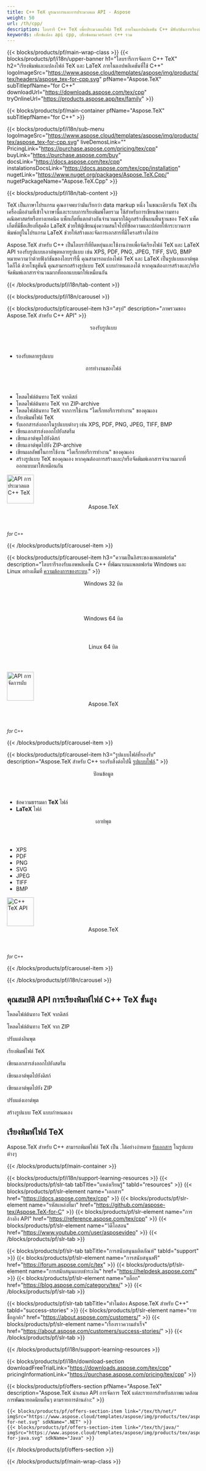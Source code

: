 ```yaml
---
title: C++ TeX บูรณาการและการประมวลผล API - Aspose 
weight: 50
url: /th/cpp/ 
description: ไลบรารี C++ TeX เพื่อประมวลผลไฟล์ TeX ภายในแอปพลิเคชัน C++ มีฟังก์ชันการเรียงพิมพ์พร้อมกับการแปลง TeX เป็น PDf, SVG, XPS และรูปแบบอื่นๆ
keywords: เท็กซ์แปลง api cpp, เท็กซ์คอนเวอร์เตอร์ c++ รวม
---
```


{{< blocks/products/pf/main-wrap-class >}}
{{< blocks/products/pf/i18n/upper-banner h1="ไลบรารีการจัดการ C++ TeX" h2="เรียงพิมพ์และแปลงไฟล์ TeX และ LaTeX ภายในแอปพลิเคชันที่ใช้ C++" logoImageSrc="https://www.aspose.cloud/templates/aspose/img/products/tex/headers/aspose_tex-for-cpp.svg" pfName="Aspose.TeX" subTitlepfName="for C++" downloadUrl="https://downloads.aspose.com/tex/cpp" tryOnlineUrl="https://products.aspose.app/tex/family" >}}

{{< blocks/products/pf/main-container pfName="Aspose.TeX" subTitlepfName="for C++" >}}

{{< blocks/products/pf/i18n/sub-menu logoImageSrc="https://www.aspose.cloud/templates/aspose/img/products/tex/aspose_tex-for-cpp.svg" liveDemosLink="" PricingLink="https://purchase.aspose.com/pricing/tex/cpp" buyLink="https://purchase.aspose.com/buy" docsLink="https://docs.aspose.com/tex/cpp" instalationsDocsLink="https://docs.aspose.com/tex/cpp/installation" nugetLink="https://www.nuget.org/packages/Aspose.TeX.Cpp/" nugetPackageName="Aspose.TeX.Cpp" >}}

{{< blocks/products/pf/i18n/tab-content >}}
<p>
TeX เป็นภาษาโปรแกรม คุณอาจพบว่ามันเรียกว่า data markup หนึ่ง ในขณะเดียวกัน TeX เป็นเครื่องมือล่ามที่เข้าใจภาษานี้และระบบการเรียงพิมพ์โดยรวม
ใช้สำหรับการเขียนข้อความทางคณิตศาสตร์หรือทางเทคนิค แพ็กเก็ตที่แตกต่างกันจำนวนมากได้ถูกสร้างขึ้นบนพื้นฐานของ ΤeΧ แพ็คเก็ตที่มีชื่อเสียงที่สุดคือ LaTeX ช่วยให้ผู้เขียนมุ่งความสนใจไปที่ข้อความและปล่อยให้กระบวนการพิมพ์อยู่ในโปรแกรม LaTeX ช่วยให้สร้างและจัดการเอกสารที่มีโครงสร้างได้ง่าย
</p>
<p>
Aspose.TeX สำหรับ C++ เป็นไลบรารีที่ยืดหยุ่นและใช้งานง่ายเพื่อจัดเรียงไฟล์ TeX และ LaTeX API รองรับรูปแบบเอาต์พุตหลายรูปแบบ เช่น XPS, PDF, PNG, JPEG, TIFF, SVG, BMP หมายความว่าด้วยฟังก์ชันของไลบรารีนี้ คุณสามารถแปลงไฟล์ TeX และ LaTeX เป็นรูปแบบเอาต์พุตใดก็ได้ ด้วยโซลูชันนี้ คุณสามารถสร้างรูปแบบ TeX แบบกำหนดเองได้ หากคุณต้องการสร้างและ/หรือจัดพิมพ์เอกสารจำนวนมากที่ออกแบบมาให้เหมือนกัน 
</p>

{{< /blocks/products/pf/i18n/tab-content >}}

<!--Diagrams Start-->
{{< blocks/products/pf/i18n/carousel >}}

{{< blocks/products/pf/carousel-item h3="สรุป" description="ภาพรวมของ Aspose.TeX สำหรับ C++ API" >}}
<div class="diagram1 d1-cplus">
 <div class="d1-row">
  <div class="d1-col d1-left">
   <header>
    <i class="fa fa-bars">
    </i>
    รองรับรูปแบบ
   </header>
   <ul>
    <li>
     รองรับหลายรูปแบบ
    </li>
   </ul>
  </div>
  <!--/left-->
  <div class="d1-col d1-right">
   <header>
    <i class="fa fa-cogs">
    </i>
    การทำงานของไฟล์
   </header>
   <ul>
    <li>
     โหลดไฟล์ต้นทาง TeX จากดิสก์
    </li>
    <li>
     โหลดไฟล์ต้นทาง TeX จาก ZIP-archive
    </li>
    <li>
     โหลดไฟล์ต้นทาง TeX จากการใช้งาน "ไดเร็กทอรีการทำงาน" ของคุณเอง
    </li>
    <li>
     เรียงพิมพ์ไฟล์ TeX
    </li>
    <li>
     รับเอกสารส่งออกในรูปแบบต่างๆ เช่น XPS, PDF, PNG, JPEG, TIFF, BMP
    </li>
    <li>
     เขียนเอกสารส่งออกไปยังสตรีม
    </li>
    <li>
     เขียนเอาต์พุตไปยังดิสก์
    </li>
    <li>
     เขียนเอาต์พุตไปยัง ZIP-archive
    </li>
    <li>
     เขียนผลลัพธ์ในการใช้งาน "ไดเร็กทอรีการทำงาน" ของคุณเอง
    </li>
    <li>
     สร้างรูปแบบ TeX ของคุณเอง หากคุณต้องการสร้างและ/หรือจัดพิมพ์เอกสารจำนวนมากที่ออกแบบมาให้เหมือนกัน
    </li>
   </ul>
  </div>
  <!--/right-->
 </div>
 <!--/row-->
 <div class="d1-logo">
  <img width="70" height="75" alt="API การประมวลผล C++ TeX" src="https://www.aspose.cloud/templates/aspose/img/products/tex/aspose_tex-for-cpp.svg"/>
  <header>
   Aspose.TeX
  </header>
  <footer>
   <small>
    <em>
     for
    </em>
    C++
   </small>
  </footer>
 </div>
 <!--/logo-->
</div>

{{< /blocks/products/pf/carousel-item >}}

{{< blocks/products/pf/carousel-item h3="ความเป็นอิสระของแพลตฟอร์ม" description="ไลบรารีรองรับแอพพลิเคชั่น C++ ที่พัฒนาบนแพลตฟอร์ม Windows และ Linux อย่างเต็มที่ [ความต้องการของระบบ](https://docs.aspose.com/tex/cpp/system-requirements/)." >}}
<div class="diagram1 d1-cplus">
 <div class="d1-row">
  <div class="d1-col d1-left">
   <header>
    <i class="fa fa-cubes">
    </i>
    Windows 32 บิต
   </header>
   <br/>
   <header>
    <i class="fa fa-cubes">
    </i>
    Windows 64 บิต
   </header>
  </div>
  <!--/left-->
  <div class="d1-col d1-right">
   <header>
    <i class="fa fa-cubes">
    </i>
    Linux 64 บิต
   </header>
  </div>
  <!--/right-->
 </div>
 <!--/row-->
 <div class="d1-logo">
  <img width="70" height="75" alt="API การจัดการผับ" src="https://www.aspose.cloud/templates/aspose/img/products/tex/aspose_tex-for-cpp.svg"/>
  <header>
   Aspose.TeX
  </header>
  <footer>
   <small>
    <em>
     for
    </em>
    C++
   </small>
  </footer>
 </div>
 <!--/logo-->
</div>

{{< /blocks/products/pf/carousel-item >}}

{{< blocks/products/pf/carousel-item h3="รูปแบบไฟล์ที่รองรับ" description="Aspose.TeX สำหรับ C++ รองรับสิ่งต่อไปนี้ [รูปแบบไฟล์](https://docs.aspose.com/tex/cpp/supported-file-formats/)." >}}
<div class="diagram1 d2 d1-cplus">
 <div class="d1-row">
  <div class="d1-col d1-left">
   <header>
    <i class="fa fa-long-arrow-up">
    </i>
    ป้อนข้อมูล
   </header>
   <ul>
    <li>
     ข้อความธรรมดา
     <strong>
      TeX
     </strong>
     ไฟล์
    </li>
    <li>
     <strong>
      LaTeX
     </strong>
     ไฟล์
    </li>
   </ul>
  </div>
  <!--/left-->
  <div class="d1-col d1-right">
   <header>
    <i class="fa fa-long-arrow-down">
    </i>
    เอาท์พุต
   </header>
   <ul>
    <li>
     XPS
    </li>
    <li>
     PDF
    </li>
    <li>
     PNG
    </li>
    <li>
     SVG
    </li>
    <li>
     JPEG
    </li>
    <li>
     TIFF
    </li>
    <li>
     BMP
    </li>
   </ul>
  </div>
  <!--/right-->
 </div>
 <!--/row-->
 <div class="d1-logo">
  <img width="70" height="75" alt="C++ TeX API" src="https://www.aspose.cloud/templates/aspose/img/products/tex/aspose_tex-for-cpp.svg"/>
  <header>
   Aspose.TeX
  </header>
  <footer>
   <small>
    <em>
     for
    </em>
    C++
   </small>
  </footer>
 </div>
 <!--/logo-->
</div>

{{< /blocks/products/pf/carousel-item >}}

{{< /blocks/products/pf/i18n/carousel >}}
<!--Diagrams End-->

<!--Feature-section Start-->
<div class="container-fluid features-section bg-gray singleproduct">
 <a class="anchor" id="features" name="features">
 </a>
 <div class="row">
  <div class="container">
   <h2 class="h2title">
    คุณสมบัติ API การเรียงพิมพ์ไฟล์ C++ TeX ขั้นสูง
   </h2>
   <p>
   </p>
   <div class="col-lg-4">
    <em class="fa fa-upload ico-blue fa-2x col-lg-2">
    </em>
    <p class="col-lg-10">
     โหลดไฟล์ต้นทาง TeX จากดิสก์
    </p>
   </div>
   <div class="col-lg-4">
    <em class="fa fa-repeat ico-blue fa-2x col-lg-2">
    </em>
    <p class="col-lg-10">
     โหลดไฟล์ต้นทาง TeX จาก ZIP
    </p>
   </div>
   <div class="col-lg-4">
    <em class="fa fa-cogs ico-blue fa-2x col-lg-2">
    </em>
    <p class="col-lg-10">
     ปรับแต่งอินพุต
    </p>
   </div>
   <div class="col-lg-4">
    <em class="fa fa-pencil-square-o ico-blue fa-2x col-lg-2">
    </em>
    <p class="col-lg-10">
     เรียงพิมพ์ไฟล์ TeX
    </p>
   </div>
   <div class="col-lg-4">
    <em class="fa fa-floppy-o ico-blue fa-2x col-lg-2">
    </em>
    <p class="col-lg-10">
     เขียนเอกสารส่งออกไปยังสตรีม
    </p>
   </div>
   <div class="col-lg-4">
    <em class="fa fa-floppy-o ico-blue fa-2x col-lg-2">
    </em>
    <p class="col-lg-10">
     เขียนเอาต์พุตไปยังดิสก์
    </p>
   </div>
   <div class="col-lg-4">
    <em class="fa fa-floppy-o ico-blue fa-2x col-lg-2">
    </em>
    <p class="col-lg-10">
     เขียนเอาต์พุตไปยัง ZIP
    </p>
   </div>
   <div class="col-lg-4">
    <em class="fa fa-cogs ico-blue fa-2x col-lg-2">
    </em>
    <p class="col-lg-10">
     ปรับแต่งเอาต์พุต
    </p>
   </div>
   <div class="col-lg-4">
    <em class="fa fa-cogs ico-blue fa-2x col-lg-2">
    </em>
    <p class="col-lg-10">
     สร้างรูปแบบ TeX แบบกำหนดเอง
    </p>
   </div>
   <div class="col-lg-12">
    <h2 class="h2title">
     เรียงพิมพ์ไฟล์ TeX
    </h2>
    <p>
     Aspose.TeX สำหรับ C++ สามารถพิมพ์ไฟล์ TeX เป็น .ได้อย่างง่ายดาย <a href="/tex/cpp/conversion/">รับเอกสาร</a> ในรูปแบบต่างๆ
    </p>
   </div>
  </div>
 </div>
</div>
<!--Feature-section End-->

{{< /blocks/products/pf/main-container >}}


{{< blocks/products/pf/i18n/support-learning-resources >}}
{{< blocks/products/pf/slr-tab tabTitle="แหล่งเรียนรู้" tabId="resources" >}}
{{< blocks/products/pf/slr-element name="เอกสาร" href="https://docs.aspose.com/tex/cpp" >}}
{{< blocks/products/pf/slr-element name="รหัสแหล่งที่มา" href="https://github.com/aspose-tex/Aspose.TeX-for-C" >}}
{{< blocks/products/pf/slr-element name="การอ้างอิง API" href="https://reference.aspose.com/tex/cpp" >}}
{{< blocks/products/pf/slr-element name="วิดีโอสอน" href="https://www.youtube.com/user/asposevideo" >}}
{{< /blocks/products/pf/slr-tab >}}

{{< blocks/products/pf/slr-tab tabTitle="การสนับสนุนผลิตภัณฑ์" tabId="support" >}}
{{< blocks/products/pf/slr-element name="การสนับสนุนฟรี" href="https://forum.aspose.com/c/tex" >}}
{{< blocks/products/pf/slr-element name="การสนับสนุนแบบชำระเงิน" href="https://helpdesk.aspose.com/" >}}
{{< blocks/products/pf/slr-element name="บล็อก" href="https://blog.aspose.com/category/tex/" >}}
{{< /blocks/products/pf/slr-tab >}}

{{< blocks/products/pf/slr-tab tabTitle="ทำไมต้อง Aspose.TeX สำหรับ C++" tabId="success-stories" >}}
{{< blocks/products/pf/slr-element name="รายชื่อลูกค้า" href="https://about.aspose.com/customers/" >}}
{{< blocks/products/pf/slr-element name="เรื่องราวความสำเร็จ" href="https://about.aspose.com/customers/success-stories/" >}}
{{< /blocks/products/pf/slr-tab >}}

{{< /blocks/products/pf/i18n/support-learning-resources >}}

{{< blocks/products/pf/i18n/download-section downloadFreeTrialLink="https://downloads.aspose.com/tex/cpp" pricingInformationLink="https://purchase.aspose.com/pricing/tex/cpp" >}}

{{< blocks/products/pf/offers-section pfName="Aspose.TeX" description="Aspose.TeX นำเสนอ API การจัดการ TeX แต่ละรายการสำหรับสภาพแวดล้อมการพัฒนายอดนิยมอื่นๆ ตามรายการด้านล่าง:" >}}

    {{< blocks/products/pf/offers-section-item link="/tex/th/net/" imgSrc="https://www.aspose.cloud/templates/aspose/img/products/tex/aspose_tex-for-net.svg" sdkName=".NET" >}}
    {{< blocks/products/pf/offers-section-item link="/tex/th/java/" imgSrc="https://www.aspose.cloud/templates/aspose/img/products/tex/aspose_tex-for-java.svg" sdkName="Java" >}}

{{< /blocks/products/pf/offers-section >}}

{{< /blocks/products/pf/main-wrap-class >}}
